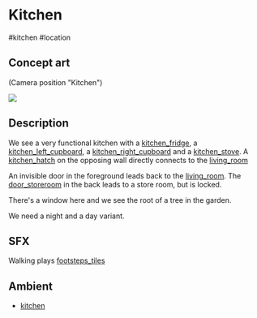 # Kitchen

#kitchen #location 

## Concept art

(Camera position "Kitchen")

![](../images/concept_kitchen.png)

## Description

We see a very functional kitchen with a [kitchen_fridge](../items/kitchen_fridge.md), a [kitchen_left_cupboard](../items/kitchen_left_cupboard.md), a [kitchen_right_cupboard](../items/kitchen_right_cupboard.md) and a [kitchen_stove](../items/kitchen_stove.md). A [kitchen_hatch](../items/kitchen_hatch.md) on the opposing wall directly connects to the [living_room](living_room.md)

An invisible door in the foreground leads back to the [living_room](../ambients/living_room.md). The [door_storeroom](../items/door_storeroom.md) in the back leads to a store room, but is locked.

There's a window here and we see the root of a tree in the garden.

We need a night and a day variant.

## SFX

Walking plays [footsteps_tiles](../sfx/footsteps_tiles.md)

## Ambient

- [kitchen](kitchen.md)